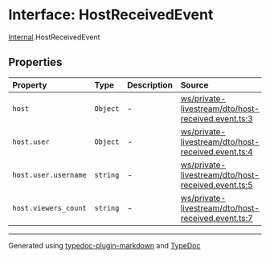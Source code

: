 # Interface: HostReceivedEvent

[Internal](../index.md).HostReceivedEvent

## Properties

| Property | Type | Description | Source |
| :------ | :------ | :------ | :------ |
| `host` | `Object` | - | [ws/private-livestream/dto/host-received.event.ts:3](https://github.com/zSoulweaver/kient/blob/cb3a38e/src/ws/private-livestream/dto/host-received.event.ts#L3) |
| `host.user` | `Object` | - | [ws/private-livestream/dto/host-received.event.ts:4](https://github.com/zSoulweaver/kient/blob/cb3a38e/src/ws/private-livestream/dto/host-received.event.ts#L4) |
| `host.user.username` | `string` | - | [ws/private-livestream/dto/host-received.event.ts:5](https://github.com/zSoulweaver/kient/blob/cb3a38e/src/ws/private-livestream/dto/host-received.event.ts#L5) |
| `host.viewers_count` | `string` | - | [ws/private-livestream/dto/host-received.event.ts:7](https://github.com/zSoulweaver/kient/blob/cb3a38e/src/ws/private-livestream/dto/host-received.event.ts#L7) |

***

Generated using [typedoc-plugin-markdown](https://www.npmjs.com/package/typedoc-plugin-markdown) and [TypeDoc](https://typedoc.org/)
